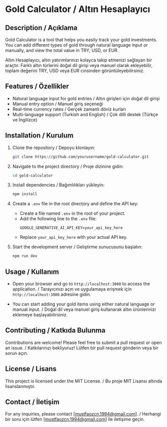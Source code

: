# Gold Calculator / Altın Hesaplayıcı

## Description / Açıklama

Gold Calculator is a tool that helps you easily track your gold investments. You can add different types of gold through natural language input or manually, and view the total value in TRY, USD, or EUR.

Altın Hesaplayıcı, altın yatırımlarınızı kolayca takip etmenizi sağlayan bir araçtır. Farklı altın türlerini doğal dil girişi veya manuel olarak ekleyebilir, toplam değerini TRY, USD veya EUR cinsinden görüntüleyebilirsiniz.

## Features / Özellikler

- Natural language input for gold entries / Altın girişleri için doğal dil girişi
- Manual entry option / Manuel giriş seçeneği
- Real-time currency rates / Gerçek zamanlı döviz kurları
- Multi-language support (Turkish and English) / Çok dilli destek (Türkçe ve İngilizce)

## Installation / Kurulum

1. Clone the repository / Depoyu klonlayın:
   ```bash
   git clone https://github.com/yourusername/gold-calculator.git
   ```

2. Navigate to the project directory / Proje dizinine gidin:
   ```bash
   cd gold-calculator
   ```

3. Install dependencies / Bağımlılıkları yükleyin:
   ```bash
   npm install
   ```

4. Create a `.env` file in the root directory and define the API key:
   - Create a file named `.env` in the root of your project.
   - Add the following line to the `.env` file:
     ```plaintext
     GOOGLE_GENERATIVE_AI_API_KEY=your_api_key_here
     ```
   - Replace `your_api_key_here` with your actual API key.

5. Start the development server / Geliştirme sunucusunu başlatın:
   ```bash
   npm run dev
   ```

## Usage / Kullanım

- Open your browser and go to `http://localhost:3000` to access the application. / Tarayıcınızı açın ve uygulamaya erişmek için `http://localhost:3000` adresine gidin.

- You can start adding your gold items using either natural language or manual input. / Doğal dil veya manuel giriş kullanarak altın ürünlerinizi eklemeye başlayabilirsiniz.

## Contributing / Katkıda Bulunma

Contributions are welcome! Please feel free to submit a pull request or open an issue. / Katkılarınızı bekliyoruz! Lütfen bir pull request gönderin veya bir sorun açın.

## License / Lisans

This project is licensed under the MIT License. / Bu proje MIT Lisansı altında lisanslanmıştır.

## Contact / İletişim

For any inquiries, please contact [mustfaozcn.1994@gmail.com]. / Herhangi bir soru için lütfen [mustfaozcn.1994@gmail.com] ile iletişime geçin.
